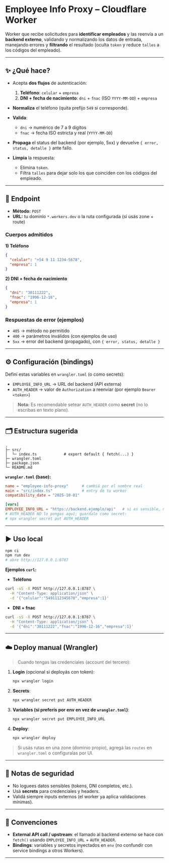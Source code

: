 # Employee Info Proxy – Cloudflare Worker

Worker que recibe solicitudes para **identificar empleados** y las reenvía a un **backend externo**, validando y normalizando los datos de entrada, manejando errores y **filtrando** el resultado (oculta `token` y reduce `talles` a los códigos del empleado).

---

## ✨ ¿Qué hace?

* Acepta **dos flujos** de autenticación:

  1. **Teléfono**: `celular` + `empresa`
  2. **DNI + fecha de nacimiento**: `dni` + `fnac` (ISO `YYYY-MM-DD`) + `empresa`
* **Normaliza** el teléfono (quita prefijo `549` si corresponde).
* **Valida**:

  * `dni` → numérico de 7 a 9 dígitos
  * `fnac` → fecha ISO estricta y real (`YYYY-MM-DD`)
* **Propaga** el status del backend (por ejemplo, 5xx) y devuelve `{ error, status, detalle }` ante fallo.
* **Limpia** la respuesta:

  * Elimina `token`.
  * Filtra `talles` para dejar solo los que coinciden con los códigos del empleado.

---

## 🔌 Endpoint

* **Método:** `POST`
* **URL:** tu dominio `*.workers.dev` o la ruta configurada (si usás zone + route)

### Cuerpos admitidos

**1) Teléfono**

```json
{
  "celular": "+54 9 11 1234-5678",
  "empresa": 1
}
```

**2) DNI + fecha de nacimiento**

```json
{
  "dni": "30111222",
  "fnac": "1996-12-16",
  "empresa": 1
}
```

### Respuestas de error (ejemplos)

* `405` → método no permitido
* `400` → parámetros inválidos (con ejemplos de uso)
* `5xx` → error del backend (propagado), con `{ error, status, detalle }`

---

## ⚙️ Configuración (bindings)

Definí estas variables en `wrangler.toml` (o como secrets):

* `EMPLOYEE_INFO_URL` → URL del backend (API externa)
* `AUTH_HEADER` → valor de `Authorization` a reenviar (por ejemplo `Bearer <token>`)

> **Nota:** Es recomendable setear `AUTH_HEADER` como **secret** (no lo escribas en texto plano).

---

## 🗂 Estructura sugerida

```
.
├─ src/
│  └─ index.ts            # export default { fetch(...) }
├─ wrangler.toml
├─ package.json
└─ README.md
```

**`wrangler.toml` (base):**

```toml
name = "employee-info-proxy"      # cambiá por el nombre real
main = "src/index.ts"             # entry de tu worker
compatibility_date = "2025-10-01"

[vars]
EMPLOYEE_INFO_URL = "https://backend.ejemplo/api"   # si es sensible, mover a secret
# AUTH_HEADER NO lo pongas aquí; guardalo como secret:
# npx wrangler secret put AUTH_HEADER
```

---

## ▶️ Uso local

```bash
npm ci
npm run dev
# abre http://127.0.0.1:8787
```

**Ejemplos `curl`:**

* **Teléfono**

```bash
curl -sS -X POST http://127.0.0.1:8787 \
  -H "Content-Type: application/json" \
  -d '{"celular":"5491112345678","empresa":1}'
```

* **DNI + fnac**

```bash
curl -sS -X POST http://127.0.0.1:8787 \
  -H "Content-Type: application/json" \
  -d '{"dni":"30111222","fnac":"1996-12-16","empresa":1}'
```

---

## ☁️ Deploy manual (Wrangler)

> Cuando tengas las credenciales (account del tercero):

1. **Login** (opcional si deployás con token):

   ```bash
   npx wrangler login
   ```
2. **Secrets**:

   ```bash
   npx wrangler secret put AUTH_HEADER
   ```
3. **Variables (si preferís por env en vez de `wrangler.toml`)**:

   ```bash
   npx wrangler secret put EMPLOYEE_INFO_URL
   ```
4. **Deploy**:

   ```bash
   npx wrangler deploy
   ```

> Si usás rutas en una zone (dominio propio), agregá las `routes` en `wrangler.toml` o configuralas por UI.

---

## 🔐 Notas de seguridad

* No loguees datos sensibles (tokens, DNI completos, etc.).
* Usá **secrets** para credenciales y headers.
* Validá siempre inputs externos (el worker ya aplica validaciones mínimas).

---

## 📌 Convenciones

* **External API call / upstream**: el llamado al backend externo se hace con `fetch()` usando `EMPLOYEE_INFO_URL` + `AUTH_HEADER`.
* **Bindings**: variables y secretos inyectados en `env` (no confundir con service bindings a otros Workers).

---

